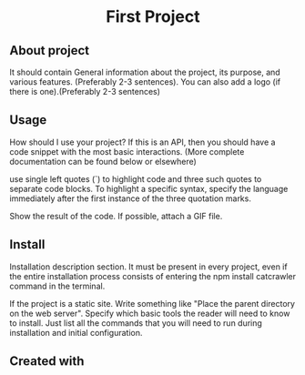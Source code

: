 <h1 align="center">First Project</h1>
<h2 align="left">About project</h2>
<p>It should contain General information about the project, its purpose, and various features. (Preferably 2-3 sentences). You can also add a logo (if there is one).(Preferably 2-3 sentences)</p>
<h2 align="left">Usage</h2>
<p>How should I use your project? If this is an API, then you should have a code snippet with the most basic interactions. (More complete documentation can be found below or elsewhere)

use single left quotes (`) to highlight code and three such quotes to separate code blocks. To highlight a specific syntax, specify the language immediately after the first instance of the three quotation marks.

Show the result of the code. If possible, attach a GIF file.</p>
<h2 align="left">Install</h2>
<p>Installation description section. It must be present in every project, even if the entire installation process consists of entering the npm install catcrawler command in the terminal.

If the project is a static site. Write something like "Place the parent directory on the web server". Specify which basic tools the reader will need to know to install. Just list all the commands that you will need to run during installation and initial configuration.</p>
<h2 align="left">Created with</h2>
